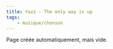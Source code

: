 ```yaml
---
title: Yazz - The only way is up
tags:
    - musique/chanson
---
```


Page créée automatiquement, mais vide.
